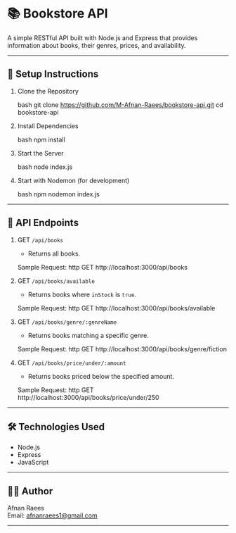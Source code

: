 
📚 Bookstore API
================

A simple RESTful API built with Node.js and Express that provides information about books, their genres, prices, and availability.

------------------------------------------------------------

🚀 Setup Instructions
---------------------

1. Clone the Repository

   bash
   git clone https://github.com/M-Afnan-Raees/bookstore-api.git
   cd bookstore-api
   

2. Install Dependencies

   bash
   npm install
   

3. Start the Server

   bash
   node index.js
   

4. Start with Nodemon (for development)

   bash
   npm nodemon index.js
   

------------------------------------------------------------

📌 API Endpoints
----------------

1. GET `/api/books`
   - Returns all books.

   Sample Request:
   http
   GET http://localhost:3000/api/books
   

2. GET `/api/books/available`
   - Returns books where `inStock` is `true`.

   Sample Request:
   http
   GET http://localhost:3000/api/books/available
   

3. GET `/api/books/genre/:genreName`
   - Returns books matching a specific genre.

   Sample Request:
   http
   GET http://localhost:3000/api/books/genre/fiction
   

4. GET `/api/books/price/under/:amount`
   - Returns books priced below the specified amount.

   Sample Request:
   http
   GET http://localhost:3000/api/books/price/under/250
   

------------------------------------------------------------

🛠 Technologies Used
--------------------
- Node.js
- Express
- JavaScript

------------------------------------------------------------

👨‍💻 Author
-----------

Afnan Raees  
Email: afnanraees1@gmail.com

------------------------------------------------------------

